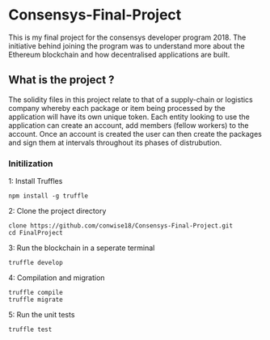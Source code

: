 # Consensys-Final-Project

This is my final project for the consensys developer program 2018. The initiative behind joining the program was to understand more about the Ethereum blockchain and how decentralised applications are built.  


 ## What is the project ?

The solidity files in this project relate to that of a supply-chain or logistics company whereby each package or item being processed by the application will have its own unique token. Each entity looking to use the application can create an account, add members (fellow workers) to the account. Once an account is created the user can then create the packages and sign them at intervals throughout its phases of distrubution. 


### Initilization

1: Install Truffles 

```
npm install -g truffle
```

2: Clone the project directory

``` 
clone https://github.com/conwise18/Consensys-Final-Project.git
cd FinalProject
```

3: Run the blockchain in a seperate terminal

```
truffle develop
```

4: Compilation and migration

```
truffle compile
truffle migrate
```

5: Run the unit tests
```
truffle test
```
